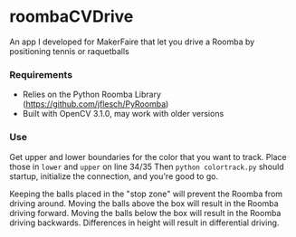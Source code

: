 # roombaCVDrive
An app I developed for MakerFaire that let you drive a Roomba by positioning tennis or raquetballs

### Requirements
* Relies on the Python Roomba Library (https://github.com/jflesch/PyRoomba)
* Built with OpenCV 3.1.0, may work with older versions

### Use
Get upper and lower boundaries for the color that you want to track. Place those in ```lower``` and ```upper``` on line 34/35
Then ```python colortrack.py``` should startup, initialize the connection, and you're good to go.

Keeping the balls placed in the "stop zone" will prevent the Roomba from driving around. Moving the balls above the box will
result in the Roomba driving forward. Moving the balls below the box will result in the Roomba driving backwards. 
Differences in height will result in differential driving.


